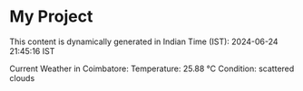 # My Project

This content is dynamically generated in Indian Time (IST): 2024-06-24 21:45:16 IST


Current Weather in Coimbatore:
Temperature: 25.88 °C
Condition: scattered clouds
